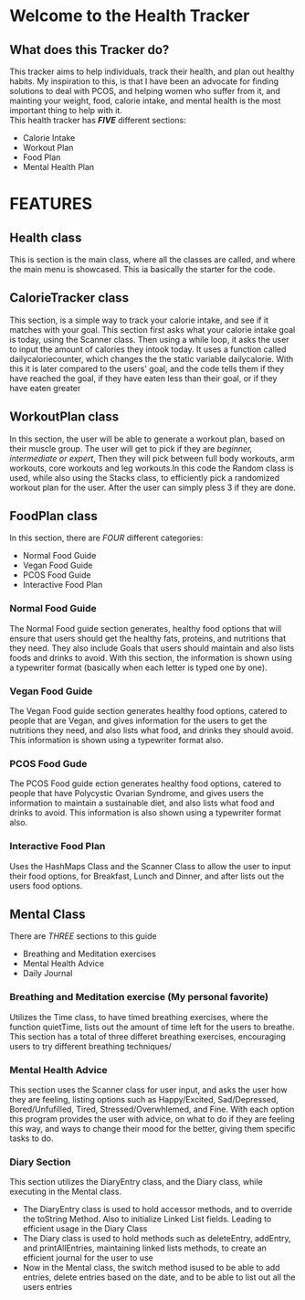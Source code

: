 # Welcome to the Health Tracker

## What does this Tracker do?
This tracker aims to help individuals, track their health, and plan out healthy habits. My inspiration to this, is that I have been an advocate for finding solutions to deal with PCOS, and helping women who suffer from it, and mainting your weight, food, calorie intake, and mental health is the most important thing to help with it.
<br>
This health tracker has ***FIVE*** different sections:
- Calorie Intake
- Workout Plan
- Food Plan
- Mental Health Plan


# FEATURES
## Health class
This is section is the main class, where all the classes are called, and where the main menu is showcased. This ia basically the starter for the code.

## CalorieTracker class
This section, is a simple way to track your calorie intake, and see if it matches with your goal. This section first asks what your calorie intake goal is today, using the Scanner class. Then using a while loop, it asks the user to input the amount of calories they intook today. It uses a function called dailycaloriecounter, which changes the the static variable dailycalorie. With this it is later compared to the users' goal, and the code tells them if they have reached the goal, if they have eaten less than their goal, or if they have eaten greater

## WorkoutPlan class
In this section, the user will be able to generate a workout plan, based on their muscle group. The user will get to pick if they are *beginner, intermediate or expert*, Then they will pick between full body workouts, arm workouts, core workouts and leg workouts.In this code the Random class is used, while also using the Stacks class, to efficiently pick a randomized workout plan for the user. After the user can simply pless 3 if they are done.

## FoodPlan class

In this section, there are *FOUR* different categories:
- Normal Food Guide
- Vegan Food Guide
- PCOS Food Guide
- Interactive Food Plan
### Normal Food Guide
The Normal Food guide section generates, healthy food options that will ensure that users should get the healthy fats, proteins, and nutritions that they need. They also include Goals that users should maintain and also lists foods and drinks to avoid. With this section, the information is shown using a typewriter format (basically when each letter is typed one by one).

### Vegan Food Guide
The Vegan Food guide section generates healthy food options, catered to people that are Vegan, and gives information for the users to get the nutritions they need, and also lists what food, and drinks they should avoid. This information is shown using a typewriter format also.

### PCOS Food Gude
The PCOS Food guide ection generates healthy food options, catered to people that have Polycystic Ovarian Syndrome, and gives users the information to maintain a sustainable diet, and also lists what food and drinks to avoid. This  information is also shown using a typewriter format also.

###  Interactive Food Plan
Uses the HashMaps Class and the Scanner Class to allow the user to input their food options, for Breakfast, Lunch and Dinner, and after lists out the users food options.

## Mental Class
There are *THREE* sections to this guide
- Breathing and Meditation exercises 
- Mental Health Advice
- Daily Journal

### Breathing and Meditation exercise (My personal favorite)
Utilizes the Time class, to have timed breathing exercises, where the function quietTime, lists out the amount of time left for the users to breathe. This section has a total of three differet breathing exercises, encouraging users to try different breathing techniques/

### Mental Health Advice
This section uses the Scanner class for user input, and asks the user how they are feeling, listing options such as Happy/Excited, Sad/Depressed, Bored/Unfufilled, Tired, Stressed/Overwhlemed, and Fine. With each option this program provides the user with advice, on what to do if they are feeling this way, and ways to change their mood for the better, giving them specific tasks to do.

### Diary Section
This section utilizes the DiaryEntry class, and the Diary class, while executing in the Mental class.
- The DiaryEntry class is used to hold accessor methods, and to override the toString Method. Also to initialize Linked List fields. Leading to efficient usage in the Diary Class
- The Diary class is used to hold methods such as deleteEntry, addEntry, and printAllEntries, maintaining linked lists methods, to create an efficient journal for the user to use
- Now in the Mental class, the switch method isused to be able to add entries, delete entries based on the date, and to be able to list out all the users entries



